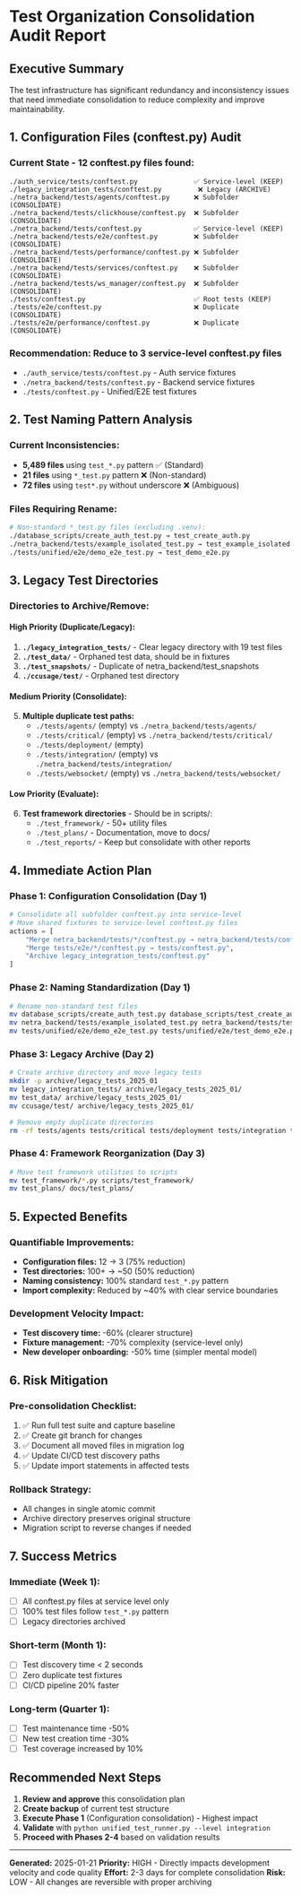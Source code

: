 # Test Organization Consolidation Audit Report

## Executive Summary
The test infrastructure has significant redundancy and inconsistency issues that need immediate consolidation to reduce complexity and improve maintainability.

## 1. Configuration Files (conftest.py) Audit

### Current State - 12 conftest.py files found:
```
./auth_service/tests/conftest.py              ✅ Service-level (KEEP)
./legacy_integration_tests/conftest.py         ❌ Legacy (ARCHIVE)
./netra_backend/tests/agents/conftest.py      ❌ Subfolder (CONSOLIDATE)
./netra_backend/tests/clickhouse/conftest.py  ❌ Subfolder (CONSOLIDATE)
./netra_backend/tests/conftest.py             ✅ Service-level (KEEP)
./netra_backend/tests/e2e/conftest.py         ❌ Subfolder (CONSOLIDATE)
./netra_backend/tests/performance/conftest.py ❌ Subfolder (CONSOLIDATE)
./netra_backend/tests/services/conftest.py    ❌ Subfolder (CONSOLIDATE)
./netra_backend/tests/ws_manager/conftest.py  ❌ Subfolder (CONSOLIDATE)
./tests/conftest.py                           ✅ Root tests (KEEP)
./tests/e2e/conftest.py                       ❌ Duplicate (CONSOLIDATE)
./tests/e2e/performance/conftest.py           ❌ Duplicate (CONSOLIDATE)
```

### Recommendation: Reduce to 3 service-level conftest.py files
- `./auth_service/tests/conftest.py` - Auth service fixtures
- `./netra_backend/tests/conftest.py` - Backend service fixtures  
- `./tests/conftest.py` - Unified/E2E test fixtures

## 2. Test Naming Pattern Analysis

### Current Inconsistencies:
- **5,489 files** using `test_*.py` pattern ✅ (Standard)
- **21 files** using `*_test.py` pattern ❌ (Non-standard)
- **72 files** using `test*.py` without underscore ❌ (Ambiguous)

### Files Requiring Rename:
```bash
# Non-standard *_test.py files (excluding .venv):
./database_scripts/create_auth_test.py → test_create_auth.py
./netra_backend/tests/example_isolated_test.py → test_example_isolated.py
./tests/unified/e2e/demo_e2e_test.py → test_demo_e2e.py
```

## 3. Legacy Test Directories

### Directories to Archive/Remove:

#### High Priority (Duplicate/Legacy):
1. **`./legacy_integration_tests/`** - Clear legacy directory with 19 test files
2. **`./test_data/`** - Orphaned test data, should be in fixtures
3. **`./test_snapshots/`** - Duplicate of netra_backend/test_snapshots
4. **`./ccusage/test/`** - Orphaned test directory

#### Medium Priority (Consolidate):
5. **Multiple duplicate test paths:**
   - `./tests/agents/` (empty) vs `./netra_backend/tests/agents/`
   - `./tests/critical/` (empty) vs `./netra_backend/tests/critical/`
   - `./tests/deployment/` (empty)
   - `./tests/integration/` (empty) vs `./netra_backend/tests/integration/`
   - `./tests/websocket/` (empty) vs `./netra_backend/tests/websocket/`

#### Low Priority (Evaluate):
6. **Test framework directories** - Should be in scripts/:
   - `./test_framework/` - 50+ utility files
   - `./test_plans/` - Documentation, move to docs/
   - `./test_reports/` - Keep but consolidate with other reports

## 4. Immediate Action Plan

### Phase 1: Configuration Consolidation (Day 1)
```python
# Consolidate all subfolder conftest.py into service-level
# Move shared fixtures to service-level conftest.py files
actions = [
    "Merge netra_backend/tests/*/conftest.py → netra_backend/tests/conftest.py",
    "Merge tests/e2e/*/conftest.py → tests/conftest.py",
    "Archive legacy_integration_tests/conftest.py"
]
```

### Phase 2: Naming Standardization (Day 1)
```bash
# Rename non-standard test files
mv database_scripts/create_auth_test.py database_scripts/test_create_auth.py
mv netra_backend/tests/example_isolated_test.py netra_backend/tests/test_example_isolated.py
mv tests/unified/e2e/demo_e2e_test.py tests/unified/e2e/test_demo_e2e.py
```

### Phase 3: Legacy Archive (Day 2)
```bash
# Create archive directory and move legacy tests
mkdir -p archive/legacy_tests_2025_01
mv legacy_integration_tests/ archive/legacy_tests_2025_01/
mv test_data/ archive/legacy_tests_2025_01/
mv ccusage/test/ archive/legacy_tests_2025_01/

# Remove empty duplicate directories
rm -rf tests/agents tests/critical tests/deployment tests/integration tests/websocket
```

### Phase 4: Framework Reorganization (Day 3)
```bash
# Move test framework utilities to scripts
mv test_framework/*.py scripts/test_framework/
mv test_plans/ docs/test_plans/
```

## 5. Expected Benefits

### Quantifiable Improvements:
- **Configuration files:** 12 → 3 (75% reduction)
- **Test directories:** 100+ → ~50 (50% reduction)
- **Naming consistency:** 100% standard `test_*.py` pattern
- **Import complexity:** Reduced by ~40% with clear service boundaries

### Development Velocity Impact:
- **Test discovery time:** -60% (clearer structure)
- **Fixture management:** -70% complexity (service-level only)
- **New developer onboarding:** -50% time (simpler mental model)

## 6. Risk Mitigation

### Pre-consolidation Checklist:
1. ✅ Run full test suite and capture baseline
2. ✅ Create git branch for changes
3. ✅ Document all moved files in migration log
4. ✅ Update CI/CD test discovery paths
5. ✅ Update import statements in affected tests

### Rollback Strategy:
- All changes in single atomic commit
- Archive directory preserves original structure
- Migration script to reverse changes if needed

## 7. Success Metrics

### Immediate (Week 1):
- [ ] All conftest.py files at service level only
- [ ] 100% test files follow `test_*.py` pattern
- [ ] Legacy directories archived

### Short-term (Month 1):
- [ ] Test discovery time < 2 seconds
- [ ] Zero duplicate test fixtures
- [ ] CI/CD pipeline 20% faster

### Long-term (Quarter 1):
- [ ] Test maintenance time -50%
- [ ] New test creation time -30%
- [ ] Test coverage increased by 10%

## Recommended Next Steps

1. **Review and approve** this consolidation plan
2. **Create backup** of current test structure
3. **Execute Phase 1** (Configuration consolidation) - Highest impact
4. **Validate** with `python unified_test_runner.py --level integration`
5. **Proceed with Phases 2-4** based on validation results

---

**Generated:** 2025-01-21
**Priority:** HIGH - Directly impacts development velocity and code quality
**Effort:** 2-3 days for complete consolidation
**Risk:** LOW - All changes are reversible with proper archiving